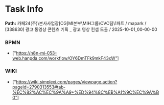 # Task Info

**Path:** 카페24(주)\본사사업장\[CG]MI본부\MIH그룹\CVC팀\1파트 / mapark / [338630] 광고 동영상 콘텐츠 기획 _ 광고 영상 컨셉 도출 / 2025-10-01_00-00-00

### BPMN
- ["https://n8n-mi-053-web.hanpda.com/workflow/OY6DmTFk9mkF43xW"]

### WIKI
- ["https://wiki.simplexi.com/pages/viewpage.action?pageId=2790313553#tab-%EC%82%AC%EC%9A%A9+%ED%94%8C%EB%A1%9C%EC%9A%B0"]

